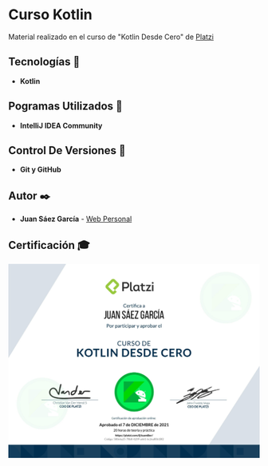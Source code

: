 # Curso Kotlin  

Material realizado en el curso de "Kotlin Desde Cero" de [Platzi](https://platzi.com/p/JuamBer/curso/2245-kotlin/diploma/detalle/)

## Tecnologías 🚀

* **Kotlin**  

## Pogramas Utilizados 📌

* **IntelliJ IDEA Community**

## Control De Versiones 📌

* **Git y GitHub**

## Autor ✒️

* **Juan Sáez García** -  [Web Personal](https://juamber.com)

## Certificación 🎓

![Certificación](https://github.com/JuamBer/CursoKotlin/blob/master/img-licencia/diploma-kotlin.jpg)

